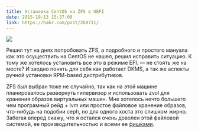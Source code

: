 ```yaml
---
title: Установка CentOS на ZFS в UEFI
date: 2015-10-13 15:37:00
link: https://habr.com/post/268711/
---
```


![](https://habrastorage.org/files/fcc/619/ae4/fcc619ae4bb7418980f542ed02978583.png)

Решил тут на днях попробовать ZFS, а подробного и простого мануала как это осуществить на CentOS не нашел, решил исправить ситуацию. К тому же хотелось установить все это в режиме EFI. — не стоять же на месте? И заодно понять для себя как работает DKMS, а так же аспекты ручной установки RPM-based дистрибутивов.

ZFS был выбран тоже не случайно, так как на этой машине планировалось развернуть гипервизор и использовать zvol для хранения образов виртуальных машин. Мне хотелось нечто большего чем програмный рейд + lvm или простое файловое хранение образов, что-нибудь на подобии ceph, но для одного хоста это слишком жирно. Забегая вперед скажу, что я остался очень доволен этой файловой системой, ее производительностью и всеми ее [фишками](http://xgu.ru/wiki/ZFS#.D0.A2.D0.B5.D1.85.D0.BD.D0.B8.D1.87.D0.B5.D1.81.D0.BA.D0.B8.D0.B5_.D0.B2.D0.BE.D0.B7.D0.BC.D0.BE.D0.B6.D0.BD.D0.BE.D1.81.D1.82.D0.B8_ZFS).
<!-- more -->
